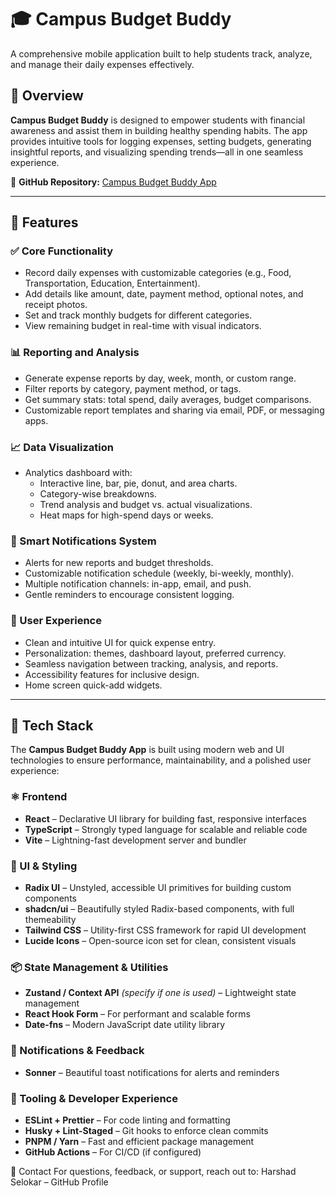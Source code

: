 # 🎓 Campus Budget Buddy

A comprehensive mobile application built to help students track, analyze, and manage their daily expenses effectively.

## 📱 Overview

**Campus Budget Buddy** is designed to empower students with financial awareness and assist them in building healthy spending habits. The app provides intuitive tools for logging expenses, setting budgets, generating insightful reports, and visualizing spending trends—all in one seamless experience.

🔗 **GitHub Repository:** [Campus Budget Buddy App](https://github.com/HarshadSelokar/campus-budget-buddy-app.git)

---

## 🚀 Features

### ✅ Core Functionality

- Record daily expenses with customizable categories (e.g., Food, Transportation, Education, Entertainment).
- Add details like amount, date, payment method, optional notes, and receipt photos.
- Set and track monthly budgets for different categories.
- View remaining budget in real-time with visual indicators.

### 📊 Reporting and Analysis

- Generate expense reports by day, week, month, or custom range.
- Filter reports by category, payment method, or tags.
- Get summary stats: total spend, daily averages, budget comparisons.
- Customizable report templates and sharing via email, PDF, or messaging apps.

### 📈 Data Visualization

- Analytics dashboard with:
  - Interactive line, bar, pie, donut, and area charts.
  - Category-wise breakdowns.
  - Trend analysis and budget vs. actual visualizations.
  - Heat maps for high-spend days or weeks.

### 🔔 Smart Notifications System

- Alerts for new reports and budget thresholds.
- Customizable notification schedule (weekly, bi-weekly, monthly).
- Multiple notification channels: in-app, email, and push.
- Gentle reminders to encourage consistent logging.

### 🌟 User Experience

- Clean and intuitive UI for quick expense entry.
- Personalization: themes, dashboard layout, preferred currency.
- Seamless navigation between tracking, analysis, and reports.
- Accessibility features for inclusive design.
- Home screen quick-add widgets.

---
## 🧰 Tech Stack

The **Campus Budget Buddy App** is built using modern web and UI technologies to ensure performance, maintainability, and a polished user experience:

### ⚛️ Frontend

- **React** – Declarative UI library for building fast, responsive interfaces
- **TypeScript** – Strongly typed language for scalable and reliable code
- **Vite** – Lightning-fast development server and bundler

### 🎨 UI & Styling

- **Radix UI** – Unstyled, accessible UI primitives for building custom components
- **shadcn/ui** – Beautifully styled Radix-based components, with full themeability
- **Tailwind CSS** – Utility-first CSS framework for rapid UI development
- **Lucide Icons** – Open-source icon set for clean, consistent visuals

### 📦 State Management & Utilities

- **Zustand / Context API** *(specify if one is used)* – Lightweight state management
- **React Hook Form** – For performant and scalable forms
- **Date-fns** – Modern JavaScript date utility library

### 🔔 Notifications & Feedback

- **Sonner** – Beautiful toast notifications for alerts and reminders

### 🧪 Tooling & Developer Experience

- **ESLint + Prettier** – For code linting and formatting
- **Husky + Lint-Staged** – Git hooks to enforce clean commits
- **PNPM / Yarn** – Fast and efficient package management
- **GitHub Actions** – For CI/CD (if configured)



📧 Contact
For questions, feedback, or support, reach out to:
Harshad Selokar – GitHub Profile
